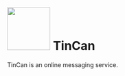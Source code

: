 # <img src="https://github.com/stracciatella27/tincan/blob/main/public/images/logo.svg" width="100"/> TinCan
TinCan is an online messaging service.
